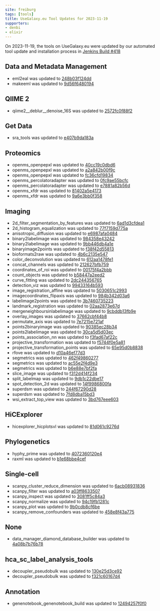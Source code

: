 ```yaml
---
site: freiburg
tags: [tools]
title: UseGalaxy.eu Tool Updates for 2023-11-19
supporters:
- denbi
- elixir
---
```


On 2023-11-19, the tools on UseGalaxy.eu were updated by our automated tool update and installation process in [Jenkins Build #418](https://build.galaxyproject.eu/job/usegalaxy-eu/job/install-tools/#418/)


## Data and Metadata Management

- eml2eal was updated to [248b03f124dd](https://toolshed.g2.bx.psu.edu/view/ecology/eml2eal/248b03f124dd)
- makeeml was updated to [9d56f6480194](https://toolshed.g2.bx.psu.edu/view/ecology/makeeml/9d56f6480194)

## QIIME 2

- qiime2__deblur__denoise_16S was updated to [2572fc0f88f2](https://toolshed.g2.bx.psu.edu/view/q2d2/qiime2__deblur__denoise_16S/2572fc0f88f2)

## Get Data

- sra_tools was updated to [e407b9da183a](https://toolshed.g2.bx.psu.edu/view/iuc/sra_tools/e407b9da183a)

## Proteomics

- openms_openpepxl was updated to [40cc19c0dbd6](https://toolshed.g2.bx.psu.edu/view/galaxyp/openms_openpepxl/40cc19c0dbd6)
- openms_openpepxl was updated to [a2a842b00f9c](https://toolshed.g2.bx.psu.edu/view/galaxyp/openms_openpepxl/a2a842b00f9c)
- openms_openpepxl was updated to [fc36cfd19834](https://toolshed.g2.bx.psu.edu/view/galaxyp/openms_openpepxl/fc36cfd19834)
- openms_percolatoradapter was updated to [0fc9ae55bcfc](https://toolshed.g2.bx.psu.edu/view/galaxyp/openms_percolatoradapter/0fc9ae55bcfc)
- openms_percolatoradapter was updated to [e7881a82b56d](https://toolshed.g2.bx.psu.edu/view/galaxyp/openms_percolatoradapter/e7881a82b56d)
- openms_xfdr was updated to [81402a5e4173](https://toolshed.g2.bx.psu.edu/view/galaxyp/openms_xfdr/81402a5e4173)
- openms_xfdr was updated to [9a6e3bb0f358](https://toolshed.g2.bx.psu.edu/view/galaxyp/openms_xfdr/9a6e3bb0f358)

## Imaging

- 2d_filter_segmentation_by_features was updated to [6ad1d3cfdea1](https://toolshed.g2.bx.psu.edu/view/imgteam/2d_filter_segmentation_by_features/6ad1d3cfdea1)
- 2d_histogram_equalization was updated to [77f7159d775a](https://toolshed.g2.bx.psu.edu/view/imgteam/2d_histogram_equalization/77f7159d775a)
- anisotropic_diffusion was updated to [e6987afa0484](https://toolshed.g2.bx.psu.edu/view/imgteam/anisotropic_diffusion/e6987afa0484)
- binary2labelimage was updated to [984358e43242](https://toolshed.g2.bx.psu.edu/view/imgteam/binary2labelimage/984358e43242)
- binary2labelimage was updated to [9bb446db4a1e](https://toolshed.g2.bx.psu.edu/view/imgteam/binary2labelimage/9bb446db4a1e)
- binaryimage2points was updated to [f38f42d55813](https://toolshed.g2.bx.psu.edu/view/imgteam/binaryimage2points/f38f42d55813)
- bioformats2raw was updated to [4b6c2135e547](https://toolshed.g2.bx.psu.edu/view/imgteam/bioformats2raw/4b6c2135e547)
- color_deconvolution was updated to [612aa1478fe1](https://toolshed.g2.bx.psu.edu/view/imgteam/color_deconvolution/612aa1478fe1)
- concat_channels was updated to [212627bfb759](https://toolshed.g2.bx.psu.edu/view/imgteam/concat_channels/212627bfb759)
- coordinates_of_roi was updated to [00175f4a2bbb](https://toolshed.g2.bx.psu.edu/view/imgteam/coordinates_of_roi/00175f4a2bbb)
- count_objects was updated to [b58447a2eed2](https://toolshed.g2.bx.psu.edu/view/imgteam/count_objects/b58447a2eed2)
- curve_fitting was updated to [2dc244356765](https://toolshed.g2.bx.psu.edu/view/imgteam/curve_fitting/2dc244356765)
- detection_viz was updated to [99433164b593](https://toolshed.g2.bx.psu.edu/view/imgteam/detection_viz/99433164b593)
- image_registration_affine was updated to [5030651c2993](https://toolshed.g2.bx.psu.edu/view/imgteam/image_registration_affine/5030651c2993)
- imagecoordinates_flipaxis was updated to [984b342d03a6](https://toolshed.g2.bx.psu.edu/view/imgteam/imagecoordinates_flipaxis/984b342d03a6)
- labelimage2points was updated to [3b7460735223](https://toolshed.g2.bx.psu.edu/view/imgteam/labelimage2points/3b7460735223)
- landmark_registration was updated to [02aa2873e67d](https://toolshed.g2.bx.psu.edu/view/imgteam/landmark_registration/02aa2873e67d)
- mergeneighboursinlabelimage was updated to [9cbddb13fb9e](https://toolshed.g2.bx.psu.edu/view/imgteam/mergeneighboursinlabelimage/9cbddb13fb9e)
- overlay_images was updated to [37662cbf44b8](https://toolshed.g2.bx.psu.edu/view/imgteam/overlay_images/37662cbf44b8)
- permutate_axis was updated to [7e7215e721af](https://toolshed.g2.bx.psu.edu/view/imgteam/permutate_axis/7e7215e721af)
- points2binaryimage was updated to [90385ec28b34](https://toolshed.g2.bx.psu.edu/view/imgteam/points2binaryimage/90385ec28b34)
- points2labelimage was updated to [30ca5d5d03ec](https://toolshed.g2.bx.psu.edu/view/imgteam/points2labelimage/30ca5d5d03ec)
- points_association_nn was updated to [f3fad67af22c](https://toolshed.g2.bx.psu.edu/view/imgteam/points_association_nn/f3fad67af22c)
- projective_transformation was updated to [f5744f0e5a81](https://toolshed.g2.bx.psu.edu/view/imgteam/projective_transformation/f5744f0e5a81)
- projective_transformation_points was updated to [65e95d0b8838](https://toolshed.g2.bx.psu.edu/view/imgteam/projective_transformation_points/65e95d0b8838)
- rfove was updated to [d10a46ef77d3](https://toolshed.g2.bx.psu.edu/view/imgteam/rfove/d10a46ef77d3)
- segmetrics was updated to [462f49860277](https://toolshed.g2.bx.psu.edu/view/imgteam/segmetrics/462f49860277)
- segmetrics was updated to [ac55e2f4d9e3](https://toolshed.g2.bx.psu.edu/view/imgteam/segmetrics/ac55e2f4d9e3)
- segmetrics was updated to [b6e88e7bf2fa](https://toolshed.g2.bx.psu.edu/view/imgteam/segmetrics/b6e88e7bf2fa)
- slice_image was updated to [f312d414f234](https://toolshed.g2.bx.psu.edu/view/imgteam/slice_image/f312d414f234)
- split_labelmap was updated to [9db1c22dbe17](https://toolshed.g2.bx.psu.edu/view/imgteam/split_labelmap/9db1c22dbe17)
- spot_detection_2d was updated to [14f9986800fa](https://toolshed.g2.bx.psu.edu/view/imgteam/spot_detection_2d/14f9986800fa)
- superdsm was updated to [244f67290d28](https://toolshed.g2.bx.psu.edu/view/imgteam/superdsm/244f67290d28)
- superdsm was updated to [7fd8dba15bd3](https://toolshed.g2.bx.psu.edu/view/imgteam/superdsm/7fd8dba15bd3)
- wsi_extract_top_view was updated to [3bd767eee603](https://toolshed.g2.bx.psu.edu/view/imgteam/wsi_extract_top_view/3bd767eee603)

## HiCExplorer

- hicexplorer_hicplotsvl was updated to [81d061c9276d](https://toolshed.g2.bx.psu.edu/view/bgruening/hicexplorer_hicplotsvl/81d061c9276d)

## Phylogenetics

- hyphy_prime was updated to [4072360120e4](https://toolshed.g2.bx.psu.edu/view/iuc/hyphy_prime/4072360120e4)
- raxml was updated to [b1e68bbe4cef](https://toolshed.g2.bx.psu.edu/view/iuc/raxml/b1e68bbe4cef)

## Single-cell

- scanpy_cluster_reduce_dimension was updated to [6acb08931836](https://toolshed.g2.bx.psu.edu/view/iuc/scanpy_cluster_reduce_dimension/6acb08931836)
- scanpy_filter was updated to [a03ff8633507](https://toolshed.g2.bx.psu.edu/view/iuc/scanpy_filter/a03ff8633507)
- scanpy_inspect was updated to [3081ff5c84a3](https://toolshed.g2.bx.psu.edu/view/iuc/scanpy_inspect/3081ff5c84a3)
- scanpy_normalize was updated to [94c19fb1281c](https://toolshed.g2.bx.psu.edu/view/iuc/scanpy_normalize/94c19fb1281c)
- scanpy_plot was updated to [9b0cdb8cf6be](https://toolshed.g2.bx.psu.edu/view/iuc/scanpy_plot/9b0cdb8cf6be)
- scanpy_remove_confounders was updated to [458e8f43a775](https://toolshed.g2.bx.psu.edu/view/iuc/scanpy_remove_confounders/458e8f43a775)

## None

- data_manager_diamond_database_builder was updated to [4a08b7b76b78](https://toolshed.g2.bx.psu.edu/view/iuc/data_manager_diamond_database_builder/4a08b7b76b78)

## hca_sc_label_analysis_tools

- decoupler_pseudobulk was updated to [130e25d3ce92](https://toolshed.g2.bx.psu.edu/view/ebi-gxa/decoupler_pseudobulk/130e25d3ce92)
- decoupler_pseudobulk was updated to [f321c60167d4](https://toolshed.g2.bx.psu.edu/view/ebi-gxa/decoupler_pseudobulk/f321c60167d4)

## Annotation

- genenotebook_genenotebook_build was updated to [12494257f0f0](https://toolshed.g2.bx.psu.edu/view/gga/genenotebook_genenotebook_build/12494257f0f0)

